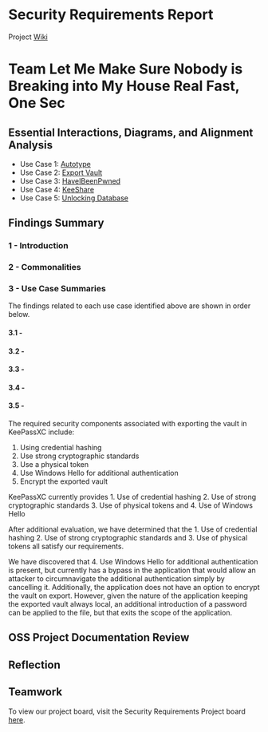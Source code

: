 # Security Requirements Report
Project [Wiki](https://github.com/JCKelley-CYBR/CYBR-8420-SoftwareAssurance/wiki)

# Team Let Me Make Sure Nobody is Breaking into My House Real Fast, One Sec

## Essential Interactions, Diagrams, and Alignment Analysis
- Use Case 1: [Autotype](https://github.com/JCKelley-CYBR/CYBR-8420-SoftwareAssurance/blob/main/UseCase/Autotype.md)
- Use Case 2: [Export Vault](https://github.com/JCKelley-CYBR/CYBR-8420-SoftwareAssurance/blob/main/UseCase/Export_Vault/readme.md)
- Use Case 3: [HaveIBeenPwned](https://github.com/JCKelley-CYBR/CYBR-8420-SoftwareAssurance/blob/main/UseCase/HaveIBeenPwned.md)
- Use Case 4: [KeeShare](https://github.com/JCKelley-CYBR/CYBR-8420-SoftwareAssurance/blob/main/UseCase/KeeShare.md)
- Use Case 5: [Unlocking Database](https://github.com/JCKelley-CYBR/CYBR-8420-SoftwareAssurance/blob/main/UseCase/Unlocking_DB.md)

## Findings Summary
### 1 - Introduction

### 2 - Commonalities

### 3 - Use Case Summaries
The findings related to each use case identified above are shown in order below.

#### 3.1 - 

#### 3.2 - 

#### 3.3 - 

#### 3.4 - 

#### 3.5 - 
The required security components associated with exporting the vault in KeePassXC include: 
1. Using credential hashing 
2. Use strong cryptographic standards
3. Use a physical token
4. Use Windows Hello for additional authentication 
5. Encrypt the exported vault

KeePassXC currently provides 1. Use of credential hashing 2. Use of strong cryptographic standards 3. Use of physical tokens and 4. Use of Windows Hello

After additional evaluation, we have determined that the 1. Use of credential hashing 2. Use of strong cryptographic standards and 3. Use of physical tokens all satisfy our requirements.

We have discovered that 4. Use Windows Hello for additional authentication is present, but currently has a bypass in the application that would allow an attacker to circumnavigate the additional authentication simply by cancelling it. Additionally, the application does not have an option to encrypt the vault on export. However, given the nature of the application keeping the exported vault always local, an additional introduction of a password can be applied to the file, but that exits the scope of the application. 


## OSS Project Documentation Review

## Reflection

## Teamwork
To view our project board, visit the Security Requirements Project board [here](https://github.com/users/JCKelley-CYBR/projects/2).
